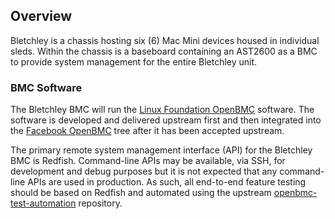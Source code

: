 ## Overview

Bletchley is a chassis hosting six (6) Mac Mini devices housed in individual
sleds.  Within the chassis is a baseboard containing an AST2600 as a BMC to
provide system management for the entire Bletchley unit.


### BMC Software

The Bletchley BMC will run the [Linux Foundation OpenBMC](https://github.com/openbmc/openbmc)
software.  The software is developed and delivered upstream first and then
integrated into the [Facebook OpenBMC](https://github.com/facebook/openbmc) tree
after it has been accepted upstream.

The primary remote system management interface (API) for the Bletchley BMC is
Redfish.  Command-line APIs may be available, via SSH, for development and debug
purposes but it is not expected that any command-line APIs are used in
production.  As such, all end-to-end feature testing should be based on Redfish
and automated using the upstream [openbmc-test-automation](https://github.com/openbmc/openbmc-test-automation)
repository.
